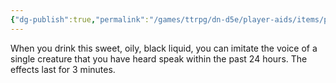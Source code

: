 ```yaml
---
{"dg-publish":true,"permalink":"/games/ttrpg/dn-d5e/player-aids/items/potions/elixir-of-mimicry/","tags":["TTRPG/DND/5e"],"noteIcon":""}
---
```



When you drink this sweet, oily, black liquid, you can imitate the voice of a single creature that you have heard speak within the past 24 hours. The effects last for 3 minutes.